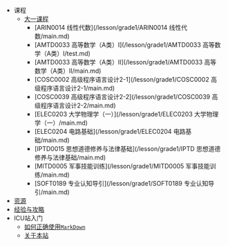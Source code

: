 - 课程
  - [大一课程](/lesson/grade1/main.md)
    - [ARIN0014 线性代数](/lesson/grade1/ARIN0014 线性代数/main.md)
    - [AMTD0033 高等数学（A类）I](/lesson/grade1/AMTD0033 高等数学（A类）I/test.md)
    - [AMTD0033 高等数学（A类）II](/lesson/grade1/AMTD0033 高等数学（A类）II/main.md)
    - [COSC0002 高级程序语言设计2-1](/lesson/grade1/COSC0002 高级程序语言设计2-1/main.md)
    - [COSC0039 高级程序语言设计2-2](/lesson/grade1/COSC0039 高级程序语言设计2-2/main.md)
    - [ELEC0203 大学物理学（一）](/lesson/grade1/ELEC0203 大学物理学（一）/main.md)
    - [ELEC0204 电路基础](/lesson/grade1/ELEC0204 电路基础/main.md)
    - [IPTD0015 思想道德修养与法律基础](/lesson/grade1/IPTD 思想道德修养与法律基础/main.md)
    - [MITD0005 军事技能训练](/lesson/grade1/MITD0005 军事技能训练/main.md)
    - [SOFT0189 专业认知导引](/lesson/grade1/SOFT0189 专业认知导引/main.md)
- [资源](/resources)
- [经验与攻略](/exp)
- ICU站入门
  - [如何正确使用`MarkDown`](/ICUReadMe/如何正确使用Markdown.md)
  - [关于本站](/ICUReadMe/关于本站.md)

